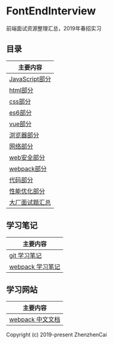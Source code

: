 # FontEndInterview
前端面试资源整理汇总，2019年春招实习

## 目录

| 主要内容 |
| ------ |
| [JavaScript部分](JavaScript.md) |
| [html部分](html.md) |
| [css部分](css.md) |
| [es6部分](ESsix.md) |
| [vue部分](vue.md) |
| [浏览器部分](brower.md) |
| [网络部分](network.md) |
| [web安全部分](webSecurity.md) |
| [webpack部分](webpack.md) |
| [代码部分](mycode.md) |
| [性能优化部分](performance.md) |
| [大厂面试题汇总](realInterview.md) |


## 学习笔记
| 主要内容 |
| ------ |
| [git 学习笔记](study/gitStudy.md) |
| [webpack 学习笔记](study/webpackStudy.md) |


## 学习网站
| 主要内容 |
| ------ |
| [webpack 中文文档](https://www.webpackjs.com/guides/getting-started/) |


Copyright (c) 2019-present ZhenzhenCai
